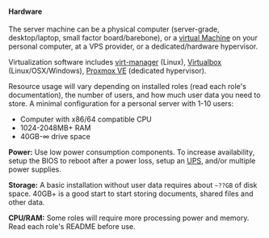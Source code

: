 #### Hardware

The server machine can be a physical computer (server-grade, desktop/laptop, small factor board/barebone), or a [virtual Machine](https://en.wikipedia.org/wiki/Virtualization) on your  personal computer, at a VPS provider, or a dedicated/hardware hypervisor.

Virtualization software includes [virt-manager](https://en.wikipedia.org/wiki/Virtual_Machine_Manager) (Linux), [Virtualbox](https://en.wikipedia.org/wiki/VirtualBox) (Linux/OSX/Windows), [Proxmox VE](https://en.wikipedia.org/wiki/Proxmox_Virtual_Environment) (dedicated hypervisor).

Resource usage will vary depending on installed roles (read each role's documentation), the number of users, and how much user data you need to store. A minimal configuration for a personal server with 1-10 users:

 - Computer with x86/64 compatible CPU
 - 1024-2048MB+ RAM
 - 40GB-∞ drive space

**Power:** Use low power consumption components. To increase availability, setup the BIOS to reboot after a power loss, setup an [UPS](https://en.wikipedia.org/wiki/Uninterruptible_power_supply), and/or multiple power supplies.

**Storage:** A basic installation without user data requires about `~??GB` of disk space. 40GB+ is a good start to start storing documents, shared files and other data.

**CPU/RAM:** Some roles will require more processing power and memory. Read each role's README before use.